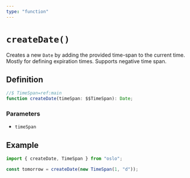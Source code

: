 ```yaml
---
type: "function"
---
```


# `createDate()`

Creates a new `Date` by adding the provided time-span to the current time. Mostly for defining expiration times. Supports negative time span.

## Definition

```ts
//$ TimeSpan=ref:main
function createDate(timeSpan: $$TimeSpan): Date;
```

### Parameters

- `timeSpan`

## Example

```ts
import { createDate, TimeSpan } from "oslo";

const tomorrow = createDate(new TimeSpan(1, "d"));
```
